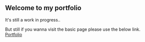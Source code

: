 ## Welcome to my portfolio

It's still a work in progress..  

But still if you wanna visit the basic page please use the below link.  
[Portfolio](https://portfolio-naveen015.vercel.app/)
